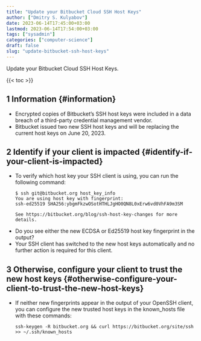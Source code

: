 ```yaml
---
title: "Update your Bitbucket Cloud SSH Host Keys"
author: ["Dmitry S. Kulyabov"]
date: 2023-06-14T17:45:00+03:00
lastmod: 2023-06-14T17:54:00+03:00
tags: ["sysadmin"]
categories: ["computer-science"]
draft: false
slug: "update-bitbucket-ssh-host-keys"
---
```


Update your Bitbucket Cloud SSH Host Keys.

<!--more-->

{{< toc >}}


## <span class="section-num">1</span> Information {#information}

-   Encrypted copies of Bitbucket’s SSH host keys were included in a data breach of a third-party credential management vendor.
-   Bitbucket issued two new SSH host keys and will be replacing the current host keys on June 20, 2023.


## <span class="section-num">2</span> Identify if your client is impacted {#identify-if-your-client-is-impacted}

-   To verify which host key your SSH client is using, you can run the following command:
    ```shell
    $ ssh git@bitbucket.org host_key_info
    You are using host key with fingerprint:
    ssh-ed25519 SHA256:ybgmFkzwOSotHTHLJgHO0QN8L0xErw6vd0VhFA9m3SM

    See https://bitbucket.org/blog/ssh-host-key-changes for more details.
    ```
-   Do you see either the new ECDSA or Ed25519 host key fingerprint in the output?
-   Your SSH client has switched to the new host keys automatically and no further action is required for this client.


## <span class="section-num">3</span> Otherwise, configure your client to trust the new host keys {#otherwise-configure-your-client-to-trust-the-new-host-keys}

-   If neither new fingerprints appear in the output of your OpenSSH client, you can configure the new trusted host keys in the known_hosts file with these commands:
    ```shell
    ssh-keygen -R bitbucket.org && curl https://bitbucket.org/site/ssh >> ~/.ssh/known_hosts
    ```
